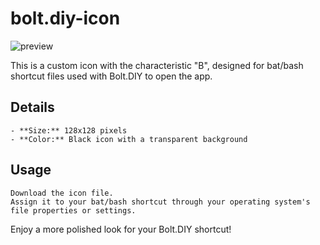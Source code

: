 # bolt.diy-icon
![preview](https://repository-images.githubusercontent.com/903203626/0b641abe-ceca-4975-b5b7-1f8c91cada02)

This is a custom icon with the characteristic "B", designed for bat/bash shortcut files used with Bolt.DIY to open the app.

## Details  

    - **Size:** 128x128 pixels  
    - **Color:** Black icon with a transparent background  

## Usage

    Download the icon file.
    Assign it to your bat/bash shortcut through your operating system's file properties or settings.

Enjoy a more polished look for your Bolt.DIY shortcut!
